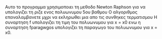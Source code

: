 Αυτο το προγραμμα χρησιμοποιει τη μεθοδο Newton Raphson  για να υπολογιζει τη ριζε ενος πολυωνυμου 5ου βαθμου 
O αλγοριθμος επαναλαμβανετε μχρι να εκληρωθει μια απο τις συνθηκες τερματισμου
Η συναρτηση f υπολογιζει τη τιμη του πολυωνυμου για x = x0 ενω η συναρτηση fparagwgos υπολογιζει τη παραγωγο του πολυωνυμου για x = x0.
